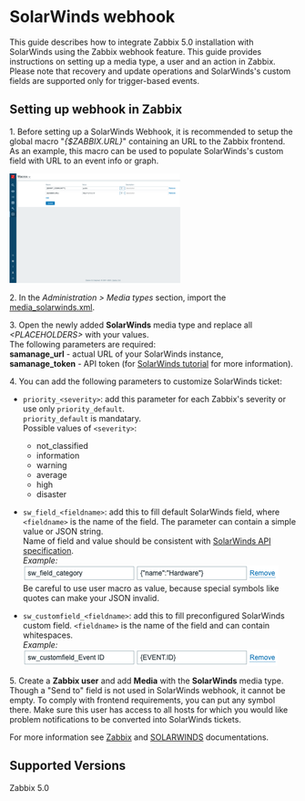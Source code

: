 # SolarWinds webhook

This guide describes how to integrate Zabbix 5.0 installation with SolarWinds using the Zabbix webhook feature. This guide provides instructions on setting up a media type, a user and an action in Zabbix.<br>
Please note that recovery and update operations and SolarWinds's custom fields are supported only for trigger-based events.


## Setting up webhook in Zabbix 
1\. Before setting up a SolarWinds Webhook, it is recommended to setup the global macro "*{$ZABBIX.URL}*" containing an URL to the Zabbix frontend.<br>
As an example, this macro can be used to populate SolarWinds's custom field with URL to an event info or graph.

[![](images/thumb.1.png?raw=true)](images/1.png)

2\. In the *Administration > Media types* section, import the [media_solarwinds.xml](media_solarwinds.xml).

3\. Open the newly added **SolarWinds** media type and replace all *&lt;PLACEHOLDERS&gt;* with your values.<br>
The following parameters are required:<br>
**samanage_url** - actual URL of your SolarWinds instance,<br>
**samanage_token** - API token (for [SolarWinds tutorial](https://help.samanage.com/s/article/Tutorial-Tokens-Authentication-for-API-Integration-1536721557657) for more information).<br>

4\. You can add the following parameters to customize SolarWinds ticket:

- `priority_<severity>`: add this parameter for each Zabbix's severity or use only `priority_default`.<br>
`priority_default` is mandatary.<br>
Possible values of `<severity>`:
  - not_classified
  - information
  - warning
  - average
  - high
  - disaster

- `sw_field_<fieldname>`: add this to fill default SolarWinds field, where `<fieldname>` is the name of the field. The parameter can contain a simple value or JSON string.<br>
Name of field and value should be consistent with [SolarWinds API specification](https://documentation.solarwinds.com/en/Success_Center/swsd/Content/APIdocumentation/Incidents.htm).<br>
_Example:_<br>
[![](images/2.png?raw=true)](images/2.png)<br>
Be careful to use user macro as value, because special symbols like quotes can make your JSON invalid.<br>

- `sw_customfield_<fieldname>`: add this to fill preconfigured SolarWinds custom field. `<fieldname>` is the name of the field and can contain whitespaces.<br>
_Example:_<br>
[![](images/3.png?raw=true)](images/3.png)<br>


5\. Create a **Zabbix user** and add **Media** with the **SolarWinds** media type. 
Though a "Send to" field is not used in SolarWinds webhook, it cannot be empty. To comply with frontend requirements, you can put any symbol there.
Make sure this user has access to all hosts for which you would like problem notifications to be converted into SolarWinds tickets.

For more information see [Zabbix](https://www.zabbix.com/documentation/current/manual/config/notifications) and [SOLARWINDS](https://documentation.solarwinds.com/en/Success_Center/swsd/Content/SWSD_Getting_Started_Guide.htm) documentations.

## Supported Versions
Zabbix 5.0
